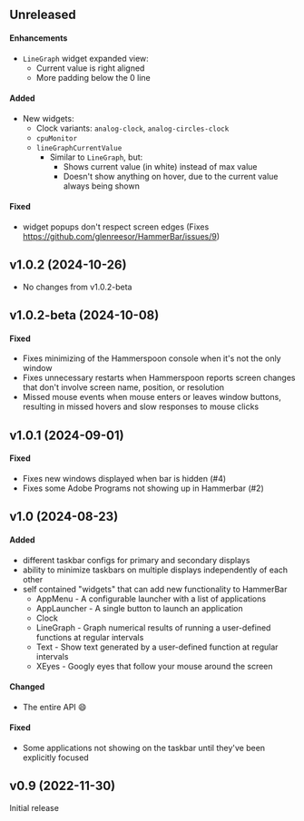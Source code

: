 ## Unreleased

#### Enhancements

- `LineGraph` widget expanded view:
  - Current value is right aligned
  - More padding below the 0 line

#### Added

- New widgets:
  - Clock variants: `analog-clock`, `analog-circles-clock`
  - `cpuMonitor`
  - `lineGraphCurrentValue`
    - Similar to `LineGraph`, but:
      - Shows current value (in white) instead of max value
      - Doesn't show anything on hover, due to the current value always being shown

#### Fixed

- widget popups don't respect screen edges (Fixes https://github.com/glenreesor/HammerBar/issues/9)

## v1.0.2 (2024-10-26)

- No changes from v1.0.2-beta

## v1.0.2-beta (2024-10-08)

#### Fixed

- Fixes minimizing of the Hammerspoon console when it's not the only window
- Fixes unnecessary restarts when Hammerspoon reports screen changes that don't
  involve screen name, position, or resolution
- Missed mouse events when mouse enters or leaves window buttons, resulting in
  missed hovers and slow responses to mouse clicks

## v1.0.1 (2024-09-01)

#### Fixed

- Fixes new windows displayed when bar is hidden (#4)
- Fixes some Adobe Programs not showing up in Hammerbar (#2)

## v1.0 (2024-08-23)

#### Added

- different taskbar configs for primary and secondary displays
- ability to minimize taskbars on multiple displays independently of each other
- self contained "widgets" that can add new functionality to HammerBar
  - AppMenu - A configurable launcher with a list of applications
  - AppLauncher - A single button to launch an application
  - Clock
  - LineGraph - Graph numerical results of running a user-defined functions at regular intervals
  - Text - Show text generated by a user-defined function at regular intervals
  - XEyes - Googly eyes that follow your mouse around the screen

#### Changed

- The entire API :smile:

#### Fixed

- Some applications not showing on the taskbar until they've been explicitly focused

## v0.9 (2022-11-30)

Initial release
